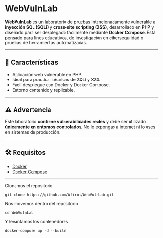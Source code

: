 # WebVulnLab

**WebVulnLab** es un laboratorio de pruebas intencionadamente vulnerable a **inyección SQL (SQLi)** y **cross-site scripting (XSS)**, desarrollado en **PHP** y diseñado para ser desplegado fácilmente mediante **Docker Compose**. Está pensado para fines educativos, de investigación en ciberseguridad o pruebas de herramientas automatizadas.

---

## 🚀 Características

- Aplicación web vulnerable en PHP.
- Ideal para practicar técnicas de SQLi y XSS.
- Fácil despliegue con Docker y Docker Compose.
- Entorno contenido y replicable.

---

## ⚠️ Advertencia

Este laboratorio **contiene vulnerabilidades reales** y debe ser utilizado **únicamente en entornos controlados**. No lo expongas a internet ni lo uses en sistemas de producción.

---

## 🛠️ Requisitos

- [Docker](https://www.docker.com/)
- [Docker Compose](https://docs.docker.com/compose/)

---

Clonamos el repositorio

`git clone https://github.com/Afirot/WebVulnLab.git`

Nos movemos dentro del repositorio

```cd WebVulnLab```

Y levantamos los contenedores

`docker-compose up -d --build`
